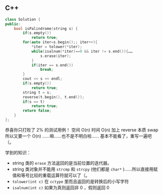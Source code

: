 ## C++
```C++
class Solution {
public:
    bool isPalindrome(string s) {
        if(s.empty())
            return true;
        for(auto iter=s.begin();; iter++){
            *iter = tolower(*iter);
            while(isalnum(*iter)==0 && iter != s.end()){……
                s.erase(iter);
            }
            if(iter == s.end())
                break;
        }
        cout << s << endl;
        if(s.empty())
            return true;
        string t = s;
        reverse(t.begin(), t.end());
        if(s == t)
            return true;
        return false;
    }
};
```

恭喜你只打败了 2% 的测试用例！
空间 O(n) 时间 O(n) 加上 reverse 本质 swap 所以又要一个 O(n) ……嘛……也不是不明白啦……
基本不能看了，重写一遍吧（。

学到的知识：
- string 类的 `erase` 方法返回的是当前位置的迭代器。
- string 类对象并不能用 `strcmp` 和 `strcpy` (他们都是 `char*` )……所以直接用赋值和等号比较的重载运算符就可以了（。
- `tolower(int c)` 在 `cctype` 里而且返回的是转换后的小写字符
- `isalnum(int c)` 如果为真则返回非 0 ，假则返回 0 
